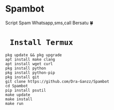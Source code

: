 # Spambot
Script Spam Whatsapp,sms,call Bersatu 🍀

# ` Install Termux`
```
pkg update && pkg upgrade
apt install make clang
apt install wget curl
pkg install python
pkg install python-pip
pkg install git
git clone https://github.com/Dra-Ganzz/Spambot
cd Spambot
pip install psutil
make update
make install
make run
